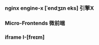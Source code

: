 ### nginx    engine-x   [ˈendʒɪn eks]     引擎X

###  Micro-Frontends   微前端

### iframe    I-[freɪm] 

